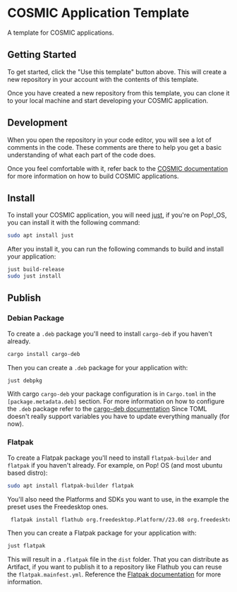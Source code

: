 # COSMIC Application Template

A template for COSMIC applications.

## Getting Started

To get started, click the "Use this template" button above. This will create a new repository in your account with the contents of this template.

Once you have created a new repository from this template, you can clone it to your local machine and start developing your COSMIC application.

## Development

When you open the repository in your code editor, you will see a lot of comments in the code. These comments are there to help you get a basic understanding of what each part of the code does.

Once you feel comfortable with it, refer back to the [COSMIC documentation](https://pop-os.github.io/libcosmic/cosmic/) for more information on how to build COSMIC applications.

## Install

To install your COSMIC application, you will need [just](https://github.com/casey/just), if you're on Pop!\_OS, you can install it with the following command:

```sh
sudo apt install just
```

After you install it, you can run the following commands to build and install your application:

```sh
just build-release
sudo just install
```

## Publish

### Debian Package

To create a `.deb` package you'll need to install `cargo-deb` if you haven't already.
```sh
cargo install cargo-deb
```

Then you can create a `.deb` package for your application with:
```sh
just debpkg
```

With cargo `cargo-deb` your package configuration is in `Cargo.toml` in the `[package.metadata.deb]` section.
For more information on how to configure the `.deb` package refer to the [cargo-deb documentation](https://docs.rs/cargo-deb/2.2.0/cargo_deb/)
Since TOML doesn't really support variables you have to update everything manually (for now).

### Flatpak

To create a Flatpak package you'll need to install `flatpak-builder` and `flatpak` if you haven't already.
For example, on Pop! OS (and most ubuntu based distro):
```sh
sudo apt install flatpak-builder flatpak
```

You'll also need the Platforms and SDKs you want to use, in the example the preset uses the Freedesktop ones.
```sh
 flatpak install flathub org.freedesktop.Platform//23.08 org.freedesktop.Sdk//23.08    
```

Then you can create a Flatpak package for your application with:
```sh
just flatpak
```

This will result in a `.flatpak` file in the `dist` folder. That you can distribute as Artifact,
if you want to publish it to a repository like Flathub you can reuse the `flatpak.mainfest.yml`.
Reference the [Flatpak documentation](https://docs.flatpak.org/en/latest/) for more information.